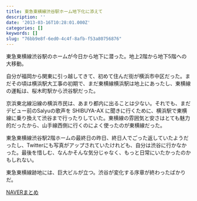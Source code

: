 ```yaml
---
title: 東急東横線渋谷駅ホーム地下化に添えて
description: ''
date: '2013-03-16T10:28:01.000Z'
categories: []
keywords: []
slug: "76bb9e8f-6ed0-4c4f-8afb-f53a80756876"
---
```

東急東横線渋谷駅のホームが今日から地下に潜った。地上2階から地下5階への大移動。

自分が福岡から関東に引っ越してきて、初めて住んだ街が横浜市中区だった。まだその頃は横浜駅大工事の初期で、まだ東横線横浜駅は地上にあったし、東横線の運転は、桜木町駅から渋谷駅だった。

京浜東北線沿線の横浜市民は、あまり都内に出ることは少ない。それでも、まだデビュー前のSalyuの歌声を SHIBUYA-AX に聞きに行くために、横浜駅で東横線に乗り換えて渋谷まで行ったりしていた。東横線の雰囲気と安さはとても魅力的だったから、山手線西側に行くのによく使ったのが東横線だった。

東急東横線渋谷駅2階ホームの最終日の昨日、終日人でごった返していたようだったし、Twitterにも写真がアップされていたけれども、自分は渋谷に行かなかった。最後を惜しむ、なんかそんな気分じゃなく、もっと日常にいたかったのかもしれない。

東急東横線跡地には、巨大ビルが立つ。渋谷が変化する序章が終わったばかりだ。

[NAVERまとめ](http://matome.naver.jp/odai/2134526576627363201)